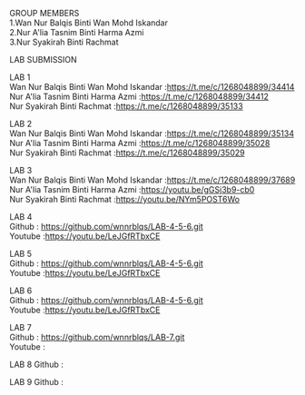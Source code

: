 GROUP MEMBERS <br>
1.Wan Nur Balqis Binti Wan Mohd Iskandar <br>
2.Nur A'lia Tasnim Binti Harma Azmi<br>
3.Nur Syakirah Binti Rachmat<br>

LAB SUBMISSION<br>

LAB 1<br>
Wan Nur Balqis Binti Wan Mohd Iskandar :https://t.me/c/1268048899/34414<br>
Nur A'lia Tasnim Binti Harma Azmi :https://t.me/c/1268048899/34412<br>
Nur Syakirah Binti Rachmat :https://t.me/c/1268048899/35133<br>

LAB 2<br>
Wan Nur Balqis Binti Wan Mohd Iskandar :https://t.me/c/1268048899/35134<br>
Nur A'lia Tasnim Binti Harma Azmi :https://t.me/c/1268048899/35028<br>
Nur Syakirah Binti Rachmat :https://t.me/c/1268048899/35029<br>

LAB 3<br>
Wan Nur Balqis Binti Wan Mohd Iskandar :https://t.me/c/1268048899/37689<br>
Nur A'lia Tasnim Binti Harma Azmi :https://youtu.be/gGSj3b9-cb0<br>
Nur Syakirah Binti Rachmat :https://youtu.be/NYm5POST6Wo<br>

LAB 4 <br>
Github : https://github.com/wnnrblqs/LAB-4-5-6.git<br>
Youtube :https://youtu.be/LeJGfRTbxCE<br>

LAB 5 <br>
Github : https://github.com/wnnrblqs/LAB-4-5-6.git<br>
Youtube :https://youtu.be/LeJGfRTbxCE<br>

LAB 6 <br>
Github : https://github.com/wnnrblqs/LAB-4-5-6.git<br>
Youtube :https://youtu.be/LeJGfRTbxCE<br>

LAB 7 <br>
Github : https://github.com/wnnrblqs/LAB-7.git<br>
Youtube :

LAB 8 
Github : 

LAB 9 
Github : 
